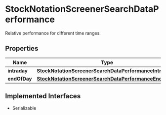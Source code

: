 

# StockNotationScreenerSearchDataPerformance

Relative performance for different time ranges.

## Properties

Name | Type | Description | Notes
------------ | ------------- | ------------- | -------------
**intraday** | [**StockNotationScreenerSearchDataPerformanceIntraday**](StockNotationScreenerSearchDataPerformanceIntraday.md) |  |  [optional]
**endOfDay** | [**StockNotationScreenerSearchDataPerformanceEndOfDay**](StockNotationScreenerSearchDataPerformanceEndOfDay.md) |  |  [optional]


## Implemented Interfaces

* Serializable


